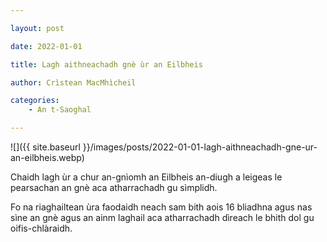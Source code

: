 ```yaml
---

layout: post

date: 2022-01-01

title: Lagh aithneachadh gnè ùr an Eilbheis

author: Crìstean MacMhìcheil

categories:
    - An t-Saoghal

---
```


![]({{ site.baseurl }}/images/posts/2022-01-01-lagh-aithneachadh-gne-ur-an-eilbheis.webp)

Chaidh lagh ùr a chur an-gnìomh an Eilbheis an-diugh a leigeas le pearsachan an gnè aca atharrachadh gu sìmplidh.

Fo na riaghailtean ùra faodaidh neach sam bith aois 16 bliadhna agus nas sìne an gnè agus an ainm laghail aca atharrachadh dìreach le bhith dol gu oifis-chlàraidh.
